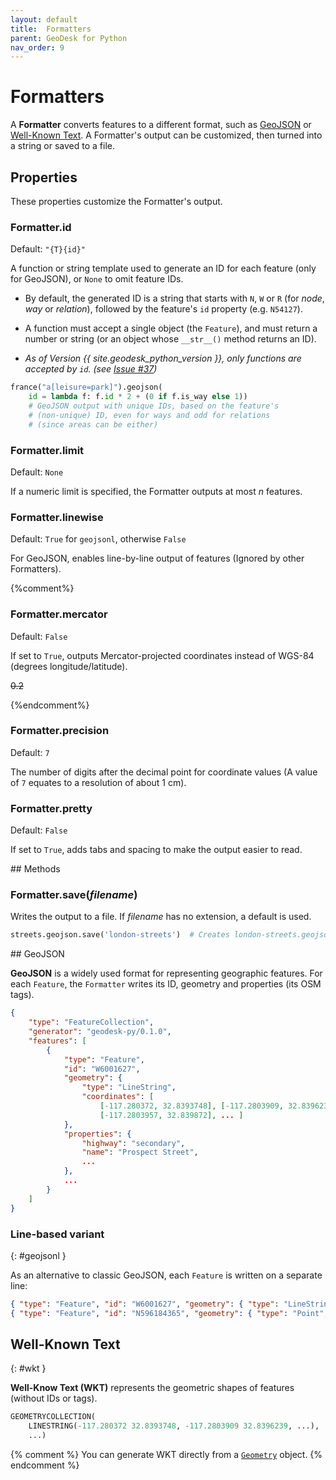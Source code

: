 ```yaml
---
layout: default
title:  Formatters
parent: GeoDesk for Python
nav_order: 9
---
```



<a id="Formatter"></a>

# Formatters

A **Formatter** converts features to a different format, such as [GeoJSON](#geojson) or [Well-Known Text](#well-known-text). A Formatter's output can be customized, then turned into a string or saved to a file.

## Properties

These properties customize the Formatter's output.

<h3 id="Formatter_id" class="api"><span class="prefix">Formatter.</span><span class="name">id</span></h3><div class="api" markdown="1">

Default: `"{T}{id}"`

A function or string template used to generate an ID for each feature (only for GeoJSON),
or `None` to omit feature IDs.

- By default, the generated ID is a string that starts with `N`, `W` or `R` (for *node*, *way* or *relation*), followed by the feature's `id` property (e.g. `N54127`).

- A function must accept a single object (the `Feature`), and must return a number or string
(or an object whose `__str__()` method returns an ID).

- *As of Version {{ site.geodesk_python_version }}, only functions are accepted by `id`. (see [Issue #37](https://github.com/clarisma/geodesk-py/issues/37))*

```python
france("a[leisure=park]").geojson(
    id = lambda f: f.id * 2 + (0 if f.is_way else 1))
    # GeoJSON output with unique IDs, based on the feature's
    # (non-unique) ID, even for ways and odd for relations
    # (since areas can be either)
```

</div><h3 id="Formatter_limit" class="api"><span class="prefix">Formatter.</span><span class="name">limit</span></h3><div class="api" markdown="1">

Default: `None`

If a numeric limit is specified, the Formatter outputs at most *n* features.

</div><h3 id="Formatter_linewise" class="api"><span class="prefix">Formatter.</span><span class="name">linewise</span></h3><div class="api" markdown="1">

Default: `True` for `geojsonl`, otherwise `False`

For GeoJSON, enables line-by-line output of features (Ignored by other Formatters).

{%comment%}

</div><h3 id="Formatter_mercator" class="api"><span class="prefix">Formatter.</span><span class="name">mercator</span></h3><div class="api" markdown="1">

Default: `False`

If set to `True`, outputs Mercator-projected coordinates instead of WGS-84 (degrees longitude/latitude).

~~0.2~~

{%endcomment%}

</div><h3 id="Formatter_precision" class="api"><span class="prefix">Formatter.</span><span class="name">precision</span></h3><div class="api" markdown="1">

Default: `7`

The number of digits after the decimal point for coordinate values (A value of `7` equates to a resolution of about 1 cm).

</div><h3 id="Formatter_pretty" class="api"><span class="prefix">Formatter.</span><span class="name">pretty</span></h3><div class="api" markdown="1">

Default: `False`

If set to `True`, adds tabs and spacing to make the output easier to read.

</div>
## Methods

<h3 id="Formatter_save" class="api"><span class="prefix">Formatter.</span><span class="name">save</span><span class="paren">(</span><i>filename</i><span class="paren">)</span></h3><div class="api" markdown="1">

Writes the output to a file. If *filename* has no extension, a default is used.

```python
streets.geojson.save('london-streets')  # Creates london-streets.geojson
```

</div>
## GeoJSON

**GeoJSON** is a widely used format for representing geographic features. For each `Feature`, the `Formatter` writes its ID, geometry and properties (its OSM tags).

```json
{
    "type": "FeatureCollection",
    "generator": "geodesk-py/0.1.0",
    "features": [
        {
            "type": "Feature",
            "id": "W6001627",
            "geometry": {
                "type": "LineString",
                "coordinates": [
                    [-117.280372, 32.8393748], [-117.2803909, 32.8396239],
                    [-117.2803957, 32.839872], ... ]
            },
            "properties": {
                "highway": "secondary",
                "name": "Prospect Street",
                ...
            },
            ...
        }
    ]
}
```

### Line-based variant
{: #geojsonl }

As an alternative to classic GeoJSON, each `Feature` is written on a separate line:

```json
{ "type": "Feature", "id": "W6001627", "geometry": { "type": "LineString", ... }}
{ "type": "Feature", "id": "N596184365", "geometry": { "type": "Point", ... }}
```


## Well-Known Text
{: #wkt }

**Well-Know Text (WKT)** represents the geometric shapes of features (without IDs or tags).

```python
GEOMETRYCOLLECTION(
    LINESTRING(-117.280372 32.8393748, -117.2803909 32.8396239, ...),
    ...)
```

{% comment %}
You can generate WKT directly from a [`Geometry`](/python\Geometry#Geometry) object.
{% endcomment %}
